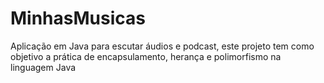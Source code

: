 # MinhasMusicas
Aplicação em Java para escutar áudios e podcast, este projeto tem como objetivo a prática de encapsulamento, herança e polimorfismo na linguagem Java 

